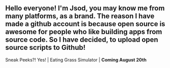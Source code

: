 Hello everyone! I'm Jsod, you may know me from many platforms, as a brand.
The reason I have made a github account is because open source is awesome for people who like building apps from source code.
So I have decided, to upload open source scripts to Github!
-
Sneak Peeks?! Yes! | Eating Grass Simulator | <b>Coming August 20th</b>
